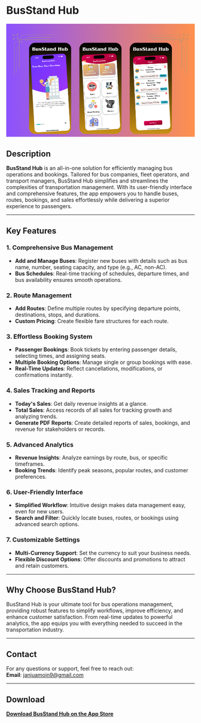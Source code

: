 
# BusStand Hub

![App Screenshot](https://github.com/MoinJanjua/BusStand-Hub/blob/main/Untitled%20design%20(1).png)

## Description

**BusStand Hub** is an all-in-one solution for efficiently managing bus operations and bookings. Tailored for bus companies, fleet operators, and transport managers, BusStand Hub simplifies and streamlines the complexities of transportation management. With its user-friendly interface and comprehensive features, the app empowers you to handle buses, routes, bookings, and sales effortlessly while delivering a superior experience to passengers.

---

## Key Features

### 1. Comprehensive Bus Management
- **Add and Manage Buses**: Register new buses with details such as bus name, number, seating capacity, and type (e.g., AC, non-AC).  
- **Bus Schedules**: Real-time tracking of schedules, departure times, and bus availability ensures smooth operations.  

### 2. Route Management
- **Add Routes**: Define multiple routes by specifying departure points, destinations, stops, and durations.  
- **Custom Pricing**: Create flexible fare structures for each route.  

### 3. Effortless Booking System
- **Passenger Bookings**: Book tickets by entering passenger details, selecting times, and assigning seats.  
- **Multiple Booking Options**: Manage single or group bookings with ease.  
- **Real-Time Updates**: Reflect cancellations, modifications, or confirmations instantly.  

### 4. Sales Tracking and Reports
- **Today's Sales**: Get daily revenue insights at a glance.  
- **Total Sales**: Access records of all sales for tracking growth and analyzing trends.  
- **Generate PDF Reports**: Create detailed reports of sales, bookings, and revenue for stakeholders or records.  

### 5. Advanced Analytics
- **Revenue Insights**: Analyze earnings by route, bus, or specific timeframes.  
- **Booking Trends**: Identify peak seasons, popular routes, and customer preferences.  

### 6. User-Friendly Interface
- **Simplified Workflow**: Intuitive design makes data management easy, even for new users.  
- **Search and Filter**: Quickly locate buses, routes, or bookings using advanced search options.  

### 7. Customizable Settings
- **Multi-Currency Support**: Set the currency to suit your business needs.  
- **Flexible Discount Options**: Offer discounts and promotions to attract and retain customers.  

---

## Why Choose BusStand Hub?

BusStand Hub is your ultimate tool for bus operations management, providing robust features to simplify workflows, improve efficiency, and enhance customer satisfaction. From real-time updates to powerful analytics, the app equips you with everything needed to succeed in the transportation industry.

---

## Contact
For any questions or support, feel free to reach out:  
**Email**: [janjuamoin9@gmail.com](mailto:janjuamoin9@gmail.com)

---

## Download

[**Download BusStand Hub on the App Store**](https://apps.apple.com/us/app/busstand-hub/id6738738409)

